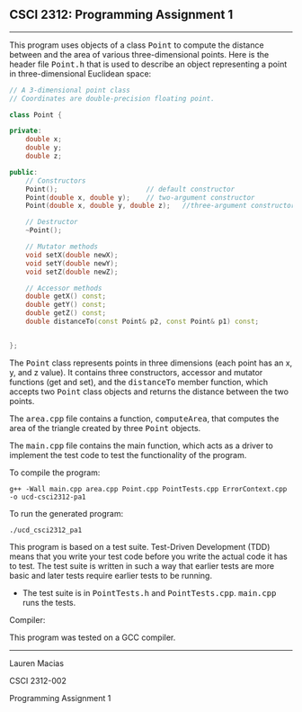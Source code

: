 ## CSCI 2312: Programming Assignment 1


* * *
This program uses objects of a class <tt>Point</tt> to compute the distance between and the area of various three-dimensional points.
    Here is the header file <tt>Point.h</tt> that is used to describe an object representing a point in three-dimensional Euclidean space:

```c++
// A 3-dimensional point class
// Coordinates are double-precision floating point.

class Point {

private:
    double x;
    double y;
    double z;

public:
    // Constructors
    Point();                      // default constructor
    Point(double x, double y);    // two-argument constructor
    Point(double x, double y, double z);   //three-argument constructor

    // Destructor
    ~Point();

    // Mutator methods
    void setX(double newX);
    void setY(double newY);
    void setZ(double newZ);

    // Accessor methods
    double getX() const;
    double getY() const;
    double getZ() const;
    double distanceTo(const Point& p2, const Point& p1) const;


};
```

The <tt>Point</tt> class represents points in three dimensions (each point has an x, y, and z value). It contains three constructors, accessor and mutator functions (get and set), and the <tt>distanceTo</tt> member function, which accepts two <tt>Point</tt> class objects and returns the distance between the two points.

The <tt>area.cpp</tt> file contains a function, <tt>computeArea</tt>, that computes the area of the triangle created by three <tt>Point</tt> objects.

The <tt>main.cpp</tt> file contains the main function, which acts as a driver to implement the test code to test the functionality of the program.

To compile the program:

   ```
   g++ -Wall main.cpp area.cpp Point.cpp PointTests.cpp ErrorContext.cpp -o ucd-csci2312-pa1
   ```

To run the generated program:

   ```
./ucd_csci2312_pa1
```

 This program is based on a test suite. Test-Driven Development (TDD) means that you write your test code before you write the actual code it has to test. The test suite is written in such a way that earlier tests are more basic and later tests require earlier tests to be running.
    
   *   The test suite is in <tt>PointTests.h</tt> and <tt>PointTests.cpp</tt>. <tt>main.cpp</tt> runs the tests.

Compiler:

This program was tested on a GCC compiler.
    
* * *
Lauren Macias

CSCI 2312-002

Programming Assignment 1
